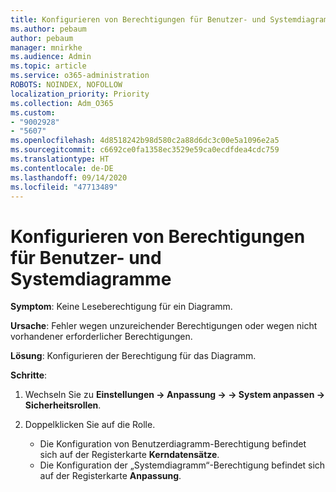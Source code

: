 ```yaml
---
title: Konfigurieren von Berechtigungen für Benutzer- und Systemdiagramme
ms.author: pebaum
author: pebaum
manager: mnirkhe
ms.audience: Admin
ms.topic: article
ms.service: o365-administration
ROBOTS: NOINDEX, NOFOLLOW
localization_priority: Priority
ms.collection: Adm_O365
ms.custom:
- "9002928"
- "5607"
ms.openlocfilehash: 4d8518242b98d580c2a88d6dc3c00e5a1096e2a5
ms.sourcegitcommit: c6692ce0fa1358ec3529e59ca0ecdfdea4cdc759
ms.translationtype: HT
ms.contentlocale: de-DE
ms.lasthandoff: 09/14/2020
ms.locfileid: "47713489"
---
```

# <a name="configure-privilege-for-user-and-system-chart"></a>Konfigurieren von Berechtigungen für Benutzer- und Systemdiagramme

**Symptom**: Keine Leseberechtigung für ein Diagramm.

**Ursache**: Fehler wegen unzureichender Berechtigungen oder wegen nicht vorhandener erforderlicher Berechtigungen.

**Lösung**: Konfigurieren der Berechtigung für das Diagramm.

**Schritte**:

1. Wechseln Sie zu **Einstellungen -> Anpassung -> -> System anpassen -> Sicherheitsrollen**.

2. Doppelklicken Sie auf die Rolle.

    - Die Konfiguration von Benutzerdiagramm-Berechtigung befindet sich auf der Registerkarte **Kerndatensätze**.
    - Die Konfiguration der „Systemdiagramm“-Berechtigung befindet sich auf der Registerkarte **Anpassung**.
